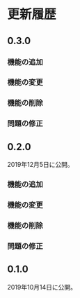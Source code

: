 更新履歴
========

0.3.0
-----

### 機能の追加

### 機能の変更

### 機能の削除

### 問題の修正

0.2.0
-----
2019年12月5日に公開。

### 機能の追加

### 機能の変更

### 機能の削除

### 問題の修正

0.1.0
-----
2019年10月14日に公開。
